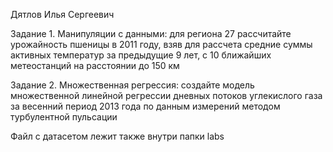 Дятлов Илья Сергеевич

Задание 1. Манипуляции с данными:
для региона 27 рассчитайте урожайность пшеницы в 2011 году, взяв для рассчета средние суммы активных температур за предыдущие 9 лет, с 10 ближайших метеостанций на расстоянии до 150 км

Задание 2. Множественная регрессия:
создайте модель множественной линейной регрессии дневных потоков углекислого газа за весенний период 2013 года по данным измерений методом турбулентной пульсации

Файл с датасетом лежит также внутри папки labs